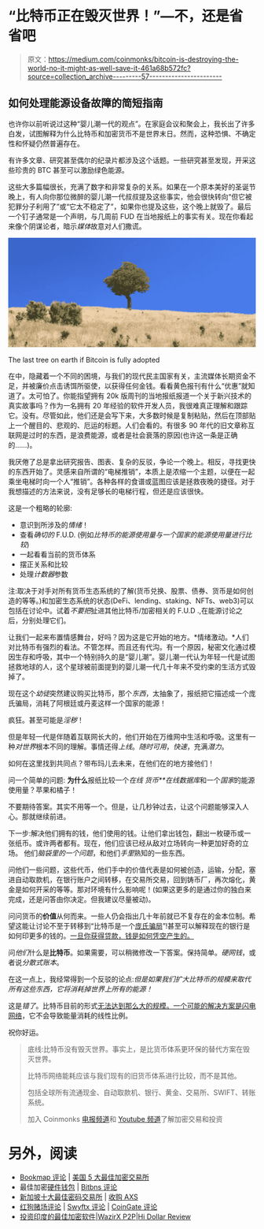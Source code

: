 # “比特币正在毁灭世界！”—不，还是省省吧

> 原文：<https://medium.com/coinmonks/bitcoin-is-destroying-the-world-no-it-might-as-well-save-it-461a68b572fc?source=collection_archive---------57----------------------->

## 如何处理能源设备故障的简短指南

也许你以前听说过这种“婴儿潮一代的观点”。在家庭会议和聚会上，我长出了许多白发，试图解释为什么比特币和加密货币不是世界末日。然而，这种恐惧、不确定性和怀疑仍然普遍存在。

有许多文章、研究甚至偶尔的纪录片都涉及这个话题。一些研究甚至发现，开采这些珍贵的 BTC 甚至可以激励绿色能源。

这些大多篇幅很长，充满了数字和非常复杂的关系。如果在一个原本美好的圣诞节晚上，有人向你那位微醉的婴儿潮一代叔叔提及这些事实，他会很快转向“但它被犯罪分子利用了”或“它太不稳定了”，如果你也提及这些，这个晚上就毁了。最后一个钉子通常是一个声明，与几周前 FUD 在当地报纸上的事实有关。现在你看起来像个阴谋论者，暗示*媒体*故意对人们撒谎。

![](img/08280151f7f0ce24e014a40086117e33.png)

The last tree on earth if Bitcoin is fully adopted

在中，隐藏着一个不同的困境，与我们的现代民主国家有关，主流媒体长期资金不足，并被廉价点击诱饵所驱使，以获得任何金钱。看看黄色报刊有什么“优惠”就知道了。太可怕了。你能指望拥有 20k 版周刊的当地报纸报道一个关于新兴技术的真实故事吗？作为一名拥有 20 年经验的软件开发人员，我很难真正理解和跟踪它。没有。尽管如此，他们还是会写下来，大多数时候是复制粘贴，然后在顶部贴上一个醒目的、悲观的、厄运的标题。人们会看的。有很多 90 年代的旧文章称互联网是过时的东西，是浪费能源，或者是社会衰落的原因(也许这一条是正确的……)。

我厌倦了总是拿出研究报告、图表、复杂的反驳，争论一个晚上。相反，寻找更快的东西开始了。灵感来自所谓的“电梯推销”，本质上是浓缩一个主题，以便在一起乘坐电梯时向一个人“推销”。各种各样的食谱或蓝图应该是拯救夜晚的捷径。对于我想描述的方法来说，没有足够长的电梯行程，但还是应该很快。

这是一个粗略的轮廓:

*   意识到所涉及的*情绪*！
*   查看*确切的* F.U.D.
    (例如*比特币的能源使用量与一个国家的能源使用量进行比较*)
*   一起看看当前的货币体系
*   摆正关系和比较
*   处理*计数器*参数

注:取决于对手对所有货币生态系统的了解(货币兑换、股票、债券、货币是如何创造的等等。)和加密生态系统的状态(DeFi、lending、staking、NFTs、web3)可以包括在讨论中。试着*不要把*扯进其他比特币/加密相关的 F.U.D .,在能源讨论之后，分别处理它们。

让我们一起来布置情感舞台，好吗？因为这是它开始的地方。*情绪激动。*人们对比特币有强烈的看法。不管怎样。而且还有代沟。有一个原因，秘密文化通过模因生存和呼吸，其中一个特别持久的是“婴儿潮”。婴儿潮一代认为年轻一代是试图拯救地球的人，这个星球被前面提到的婴儿潮一代几十年来不受约束的生活方式毁掉了。

现在这个*幼徒*突然建议购买比特币，那个*东西*，太抽象了，报纸把它描述成一个庞氏骗局，消耗了阿根廷或丹麦这样一个国家的能源！

疯狂。甚至可能是*淫秽*！

但是年轻一代是伴随着互联网长大的，他们开始在万维网中生活和呼吸。这里有一种*对世界*根本不同的理解。事情还得*上线*。*随时可用*，*快速*，充满*潜力*。

如何在这里找到共同点？带布玛儿去未来，在他们在的地方接他们！

问一个简单的问题:
**为什么**报纸比较一个*在线* *货币**在线数据库*和一个*国家*的能源使用量？苹果和橘子！

不要期待答案。其实不用等一个。但是，让几秒钟过去，让这个问题能够深入人心。那就继续前进。

下一步:解决他们拥有的钱，他们使用的钱。让他们拿出钱包，翻出一枚硬币或一张纸币。或许两者都有。现在，他们应该已经从敌对立场转向一种更加好奇的立场。
他们*脑袋里的一个问题*，和他们*手里*熟知的一些东西。

问他们一些问题，这些代币，他们手中的价值代表是如何被创造，运输，分配，塞进自动取款机，在银行账户之间转移，在交易所交易，回到铸币厂，再次熔化，黄金是如何开采的等等。那对环境有什么影响呢！(如果这更多的是通过你的独白来完成，还是问答由你决定。但我建议尽量被动)。

问问货币的**价值**从何而来。一些人仍会指出几十年前就已不复存在的金本位制。希望这能让讨论不至于转移到“比特币是一个[庞氏骗局](https://en.wikipedia.org/wiki/Ponzi_scheme)”!甚至可以解释现在的银行是如何印更多的钱的。[一旦你获得贷款，钱是如何凭空产生的。](https://www.bankofengland.co.uk/knowledgebank/how-is-money-created)

问*他们*什么是**比特币**。如果需要，可以稍微修改一下答案。保持简单。*硬网钱*，或者说*分散式账本*。

在这一点上，我经常得到一个反驳的论点:*但是如果我们扩大比特币的规模来取代所有这些东西，它将消耗掉世界上所有的能源！*

这是*错了*。比特币目前的形式[无法达到那么大的规模。一个可能的解决方案是](https://en.wikipedia.org/wiki/Bitcoin_scalability_problem)[闪电网络](https://lightning.network/)，它不会导致能量消耗的线性比例。

祝你好运。

> 底线:比特币没有毁灭世界。事实上，是比货币体系更环保的替代方案在毁灭世界。
> 
> 比特币网络能耗应该与我们现有的旧货币体系进行比较，而不是其他。
> 
> 包括全球所有流通现金、自动取款机、银行、黄金、交易所、SWIFT、转账系统。
> 
> 加入 Coinmonks [电报频道](https://t.me/coincodecap)和 [Youtube 频道](https://www.youtube.com/c/coinmonks/videos)了解加密交易和投资

# 另外，阅读

*   [Bookmap 评论](https://coincodecap.com/bookmap-review-2021-best-trading-software) | [美国 5 大最佳加密交易所](https://coincodecap.com/crypto-exchange-usa)
*   最佳加密[硬件钱包](/coinmonks/hardware-wallets-dfa1211730c6) | [Bitbns 评论](/coinmonks/bitbns-review-38256a07e161)
*   [新加坡十大最佳密码交易所](https://coincodecap.com/crypto-exchange-in-singapore) | [收购 AXS](https://coincodecap.com/buy-axs-token)
*   [红狗赌场评论](https://coincodecap.com/red-dog-casino-review) | [Swyftx 评论](https://coincodecap.com/swyftx-review) | [CoinGate 评论](https://coincodecap.com/coingate-review)
*   [投资印度的最佳加密软件](https://coincodecap.com/best-crypto-to-invest-in-india-in-2021)|[WazirX P2P](https://coincodecap.com/wazirx-p2p)|[Hi Dollar Review](https://coincodecap.com/hi-dollar-review)